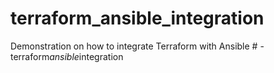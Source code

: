 # terraform_ansible_integration
Demonstration on how to integrate Terraform with Ansible
#   - t e r r a f o r m _ a n s i b l e _ i n t e g r a t i o n  
 